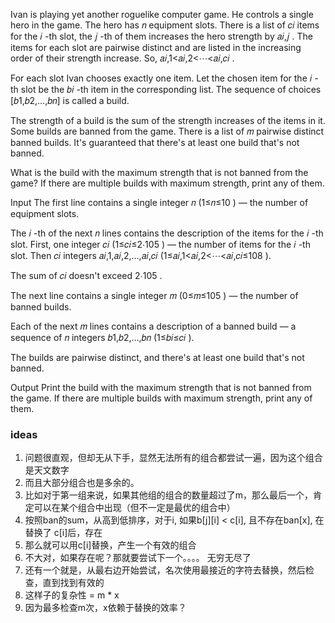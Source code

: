 Ivan is playing yet another roguelike computer game. He controls a single hero in the game. The hero has 𝑛
 equipment slots. There is a list of 𝑐𝑖
 items for the 𝑖
-th slot, the 𝑗
-th of them increases the hero strength by 𝑎𝑖,𝑗
. The items for each slot are pairwise distinct and are listed in the increasing order of their strength increase. So, 𝑎𝑖,1<𝑎𝑖,2<⋯<𝑎𝑖,𝑐𝑖
.

For each slot Ivan chooses exactly one item. Let the chosen item for the 𝑖
-th slot be the 𝑏𝑖
-th item in the corresponding list. The sequence of choices [𝑏1,𝑏2,…,𝑏𝑛]
 is called a build.

The strength of a build is the sum of the strength increases of the items in it. Some builds are banned from the game. There is a list of 𝑚
 pairwise distinct banned builds. It's guaranteed that there's at least one build that's not banned.

What is the build with the maximum strength that is not banned from the game? If there are multiple builds with maximum strength, print any of them.

Input
The first line contains a single integer 𝑛
 (1≤𝑛≤10
) — the number of equipment slots.

The 𝑖
-th of the next 𝑛
 lines contains the description of the items for the 𝑖
-th slot. First, one integer 𝑐𝑖
 (1≤𝑐𝑖≤2⋅105
) — the number of items for the 𝑖
-th slot. Then 𝑐𝑖
 integers 𝑎𝑖,1,𝑎𝑖,2,…,𝑎𝑖,𝑐𝑖
 (1≤𝑎𝑖,1<𝑎𝑖,2<⋯<𝑎𝑖,𝑐𝑖≤108
).

The sum of 𝑐𝑖
 doesn't exceed 2⋅105
.

The next line contains a single integer 𝑚
 (0≤𝑚≤105
) — the number of banned builds.

Each of the next 𝑚
 lines contains a description of a banned build — a sequence of 𝑛
 integers 𝑏1,𝑏2,…,𝑏𝑛
 (1≤𝑏𝑖≤𝑐𝑖
).

The builds are pairwise distinct, and there's at least one build that's not banned.

Output
Print the build with the maximum strength that is not banned from the game. If there are multiple builds with maximum strength, print any of them.


### ideas
1. 问题很直观，但却无从下手，显然无法所有的组合都尝试一遍，因为这个组合是天文数字
2. 而且大部分组合也是多余的。
3. 比如对于第一组来说，如果其他组的组合的数量超过了m，那么最后一个，肯定可以在某个组合中出现（但不一定是最优的组合中）
4. 按照ban的sum，从高到低排序，对于i, 如果b[j][i] < c[i], 且不存在ban[x], 在替换了 c[i]后，存在
5. 那么就可以用c[i]替换，产生一个有效的组合
6. 不大对，如果存在呢？那就要尝试下一个。。。。 无穷无尽了
7. 还有一个就是，从最右边开始尝试，名次使用最接近的字符去替换，然后检查，直到找到有效的
8. 这样子的复杂性 = m * x
9. 因为最多检查m次，x依赖于替换的效率？